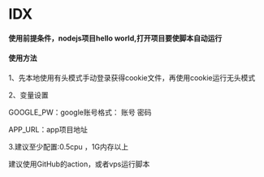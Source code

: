 # IDX

#### 使用前提条件，nodejs项目hello world,打开项目要使脚本自动运行

#### 使用方法

1、先本地使用有头模式手动登录获得cookie文件，再使用cookie运行无头模式

2、变量设置

GOOGLE_PW：google账号格式： 账号 密码

APP_URL：app项目地址

3.建议至少配置:0.5cpu ，1G内存以上

建议使用GitHub的action，或者vps运行脚本
